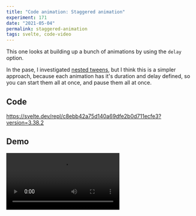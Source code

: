 ```yaml
---
title: "Code animation: Staggered animation"
experiment: 171
date: "2021-05-04"
permalink: staggered-animation
tags: svelte, code-video
---
```


This one looks at building up a bunch of animations by using the `delay` option.

In the pase, I investigated [nested tweens](/posts/nested-tweens-with-pausing), but I think this is a simpler approach, because each animation has it's duration and delay defined, so you can start them all at once, and pause them all at once.

## Code

https://svelte.dev/repl/c8ebb42a75d140a69dfe2b0d711ecfe3?version=3.38.2

## Demo

<video controls src="https://res.cloudinary.com/dzwnkx0mk/video/upload/v1620177387/1000experiments.dev/staggered-animation_ndygvj.mp4"/>

## Notes

- If you pause all the animations, and later you want to continue them. You should only continue the ones that after the pause point.
